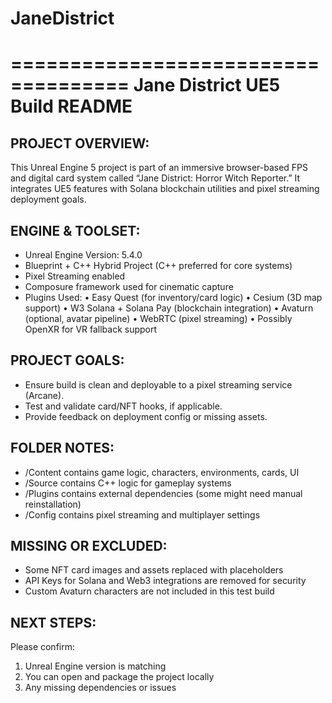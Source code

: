 # JaneDistrict
====================================
Jane District UE5 Build
README 
====================================

PROJECT OVERVIEW:
-----------------
This Unreal Engine 5 project is part of an immersive browser-based FPS and digital card system called “Jane District: Horror Witch Reporter.” It integrates UE5 features with Solana blockchain utilities and pixel streaming deployment goals.

ENGINE & TOOLSET:
-----------------
- Unreal Engine Version: 5.4.0
- Blueprint + C++ Hybrid Project (C++ preferred for core systems)
- Pixel Streaming enabled
- Composure framework used for cinematic capture
- Plugins Used:
    • Easy Quest (for inventory/card logic)
    • Cesium (3D map support)
    • W3 Solana + Solana Pay (blockchain integration)
    • Avaturn (optional, avatar pipeline)
    • WebRTC (pixel streaming)
    • Possibly OpenXR for VR fallback support

PROJECT GOALS:
--------------
- Ensure build is clean and deployable to a pixel streaming service (Arcane).
- Test and validate card/NFT hooks, if applicable.
- Provide feedback on deployment config or missing assets.

FOLDER NOTES:
-------------
- /Content contains game logic, characters, environments, cards, UI
- /Source contains C++ logic for gameplay systems
- /Plugins contains external dependencies (some might need manual reinstallation)
- /Config contains pixel streaming and multiplayer settings

MISSING OR EXCLUDED:
--------------------
- Some NFT card images and assets replaced with placeholders
- API Keys for Solana and Web3 integrations are removed for security
- Custom Avaturn characters are not included in this test build

NEXT STEPS:
-----------
Please confirm:
1. Unreal Engine version is matching
2. You can open and package the project locally
3. Any missing dependencies or issues


